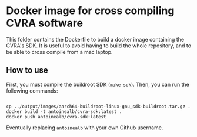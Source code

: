 # Docker image for cross compiling CVRA software

This folder contains the Dockerfile to build a docker image containing the CVRA's SDK.
It is useful to avoid having to build the whole repository, and to be able to cross compile from a mac laptop.

## How to use

First, you must compile the buildroot SDK (`make sdk`).
Then, you can run the following commands:

```

cp ../output/images/aarch64-buildroot-linux-gnu_sdk-buildroot.tar.gz .
docker build -t antoinealb/cvra-sdk:latest .
docker push antoinealb/cvra-sdk:latest
```

Eventually replacing `antoinealb` with your own Github username.
